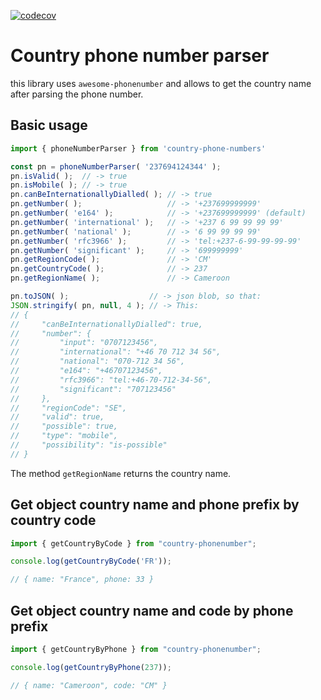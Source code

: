 [![codecov](https://codecov.io/gh/skineur/country-phonenumber/branch/master/graph/badge.svg?token=IHUDRALKHN)](https://codecov.io/gh/skineur/country-phonenumber)
# Country phone number parser

this library uses `awesome-phonenumber` and allows to get the country name after parsing the phone number.

## Basic usage

``` javascript
import { phoneNumberParser } from 'country-phone-numbers'

const pn = phoneNumberParser( '237694124344' );
pn.isValid( );  // -> true
pn.isMobile( ); // -> true
pn.canBeInternationallyDialled( ); // -> true
pn.getNumber( );                   // -> '+237699999999'
pn.getNumber( 'e164' );            // -> '+237699999999' (default)
pn.getNumber( 'international' );   // -> '+237 6 99 99 99 99'
pn.getNumber( 'national' );        // -> '6 99 99 99 99'
pn.getNumber( 'rfc3966' );         // -> 'tel:+237-6-99-99-99-99'
pn.getNumber( 'significant' );     // -> '699999999'
pn.getRegionCode( );               // -> 'CM'
pn.getCountryCode( );              // -> 237
pn.getRegionName( );               // -> Cameroon

pn.toJSON( );                  // -> json blob, so that:
JSON.stringify( pn, null, 4 ); // -> This:
// {
//     "canBeInternationallyDialled": true,
//     "number": {
//         "input": "0707123456",
//         "international": "+46 70 712 34 56",
//         "national": "070-712 34 56",
//         "e164": "+46707123456",
//         "rfc3966": "tel:+46-70-712-34-56",
//         "significant": "707123456"
//     },
//     "regionCode": "SE",
//     "valid": true,
//     "possible": true,
//     "type": "mobile",
//     "possibility": "is-possible"
// }
```

The method `getRegionName` returns the country name.


## Get object country name and phone prefix by country code

``` javascript
import { getCountryByCode } from "country-phonenumber";

console.log(getCountryByCode('FR')); 

// { name: "France", phone: 33 }
```

## Get object country name and code by phone prefix

``` javascript
import { getCountryByPhone } from "country-phonenumber";

console.log(getCountryByPhone(237)); 

// { name: "Cameroon", code: "CM" }
```